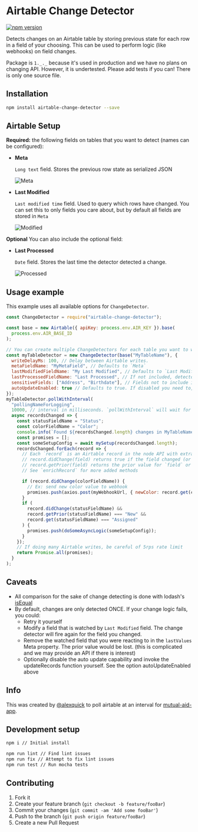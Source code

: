 # Airtable Change Detector

[![npm version](https://badge.fury.io/js/airtable-change-detector.svg)](https://badge.fury.io/js/airtable-change-detector)

Detects changes on an Airtable table by storing previous state for each row in a field of your choosing.
This can be used to perform logic (like webhooks) on field changes.

Package is `1._._` because it's used in production and we have no plans on changing API. However, it is undertested.
Please add tests if you can! There is only one source file.

## Installation

```sh
npm install airtable-change-detector --save
```

## Airtable Setup

**Required:** the following fields on tables that you want to detect (names can be configured):
- **Meta**

  `Long text` field. Stores the previous row state as serialized JSON

  ![Meta](.github/meta.png)

- **Last Modified**

  `Last modified time` field. Used to query which rows have changed. You can set this to only fields you care about, but by default all fields are stored in `Meta`

  ![Modified](.github/modified.png)

**Optional** You can also include the optional field:
- **Last Processed**

  `Date` field. Stores the last time the detector detected a change.

  ![Processed](.github/processed.png)

## Usage example

This example uses all available options for `ChangeDetector`.

```js
const ChangeDetector = require("airtable-change-detector");

const base = new Airtable({ apiKey: process.env.AIR_KEY }).base(
  process.env.AIR_BASE_ID
);

// You can create multiple ChangeDetectors for each table you want to watch.
const myTableDetector = new ChangeDetector(base("MyTableName"), {
  writeDelayMs: 100, // Delay between Airtable writes.
  metaFieldName: "MyMetaField", // Defaults to `Meta`
  lastModifiedFieldName: "My Last Modified", // Defaults to `Last Modified`
  lastProcessedFieldName: "Last Processed", // If not included, detector will not write this field
  sensitiveFields: ["Address", "Birthdate"], // Fields not to include in `Meta`s previous state. Useful for keeping data deletion easy.
  autoUpdateEnabled: true // Defaults to true. If disabled you need to, when ready, pass an array of records to the function myTableDetector.updateRecords() to mark the record(s) as having been processed. It is recommended that you 'await' the return of the function to ensure a successful update.
});
myTableDetector.pollWithInterval(
  "pollingNameForLogging",
  10000, // interval in milliseconds. `pollWithInterval` will wait for both interval and work to complete
  async recordsChanged => {
    const statusFieldName = "Status";
    const colorFieldName = "Color";
    console.info(`Found ${recordsChanged.length} changes in MyTableName`);
    const promises = [];
    const someSetupConfig = await mySetup(recordsChanged.length);
    recordsChanged.forEach(record => {
      // Each `record` is an Airtable record in the node API with extra fields added including:
      // record.didChange(field) returns true if the field changed (or is new) between the last observation and now
      // record.getPrior(field) returns the prior value for `field` or undefined
      // See `enrichRecord` for more added methods

      if (record.didChange(colorFieldName)) {
        // Ex: send new color value to webhook
        promises.push(axios.post(myWebhookUrl, { newColor: record.get(colorFieldName) }));
      }
      if (
        record.didChange(statusFieldName) &&
        record.getPrior(statusFieldName) === "New" &&
        record.get(statusFieldName) === "Assigned"
      ) {
        promises.push(doSomeAsyncLogic(someSetupConfig));
      }
    });
    // If doing many Airtable writes, be careful of 5rps rate limit
    return Promise.all(promises);
  }
);
```

## Caveats

- All comparison for the sake of change detecting is done with lodash's [isEqual](https://lodash.com/docs/4.17.15#isEqual)
- By default, changes are only detected ONCE. If your change logic fails, you could:
   - Retry it yourself
   - Modify a field that is watched by `Last Modified` field. The change detector will fire again for the field you changed.
   - Remove the watched field that you were reacting to in the `lastValues` Meta property. The prior value would be lost. (this is complicated and we may provide an API if there is interest)
   - Optionally disable the auto update capability and invoke the updateRecords function yourself. See the option autoUpdateEnabled above

## Info

This was created by [@alexquick](https://github.com/alexquick) to poll airtable at an interval
for [mutual-aid-app](https://github.com/crownheightsma/mutual-aid-app).

## Development setup

```sh
npm i // Initial install

npm run lint // Find lint issues
npm run fix // Attempt to fix lint issues
npm run test // Run mocha tests
```

## Contributing

1. Fork it
2. Create your feature branch (`git checkout -b feature/fooBar`)
3. Commit your changes (`git commit -am 'Add some fooBar'`)
4. Push to the branch (`git push origin feature/fooBar`)
5. Create a new Pull Request
